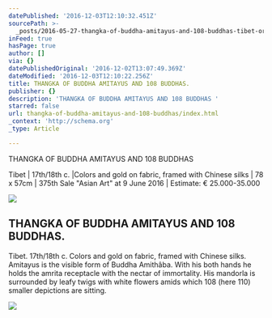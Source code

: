 ```yaml
---
datePublished: '2016-12-03T12:10:32.451Z'
sourcePath: >-
  _posts/2016-05-27-thangka-of-buddha-amitayus-and-108-buddhas-tibet-or-17th18th.md
inFeed: true
hasPage: true
author: []
via: {}
datePublishedOriginal: '2016-12-02T13:07:49.369Z'
dateModified: '2016-12-03T12:10:22.256Z'
title: THANGKA OF BUDDHA AMITAYUS AND 108 BUDDHAS.
publisher: {}
description: 'THANGKA OF BUDDHA AMITAYUS AND 108 BUDDHAS '
starred: false
url: thangka-of-buddha-amitayus-and-108-buddhas/index.html
_context: 'http://schema.org'
_type: Article

---
```

THANGKA OF BUDDHA AMITAYUS AND 108 BUDDHAS 

Tibet | 17th/18th c. |Colors and gold on fabric, framed with Chinese silks | 78 x 57cm | 375th Sale "Asian Art" at 9 June 2016 | Estimate: € 25.000-35.000

<article style=""><img src="https://image.invaluable.com/housePhotos/Van_Ham/59/580659/H2496-L95914356.jpg" /><h1>THANGKA OF BUDDHA AMITAYUS AND 108 BUDDHAS.</h1><p>Tibet. 17th/18th c. Colors and gold on fabric, framed with Chinese silks. Amitayus is the visible form of Buddha Amithâba. With his both hands he holds the amrita receptacle with the nectar of immortality. His mandorla is surrounded by leafy twigs with white flowers amids which 108 (here 110) smaller depictions are sitting.</p></article>

![](https://the-grid-user-content.s3-us-west-2.amazonaws.com/110b29b0-2d12-4c9e-962a-3405d2ed70ce.jpg)